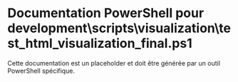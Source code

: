 # Documentation PowerShell pour development\scripts\visualization\test_html_visualization_final.ps1

Cette documentation est un placeholder et doit être générée par un outil PowerShell spécifique.
